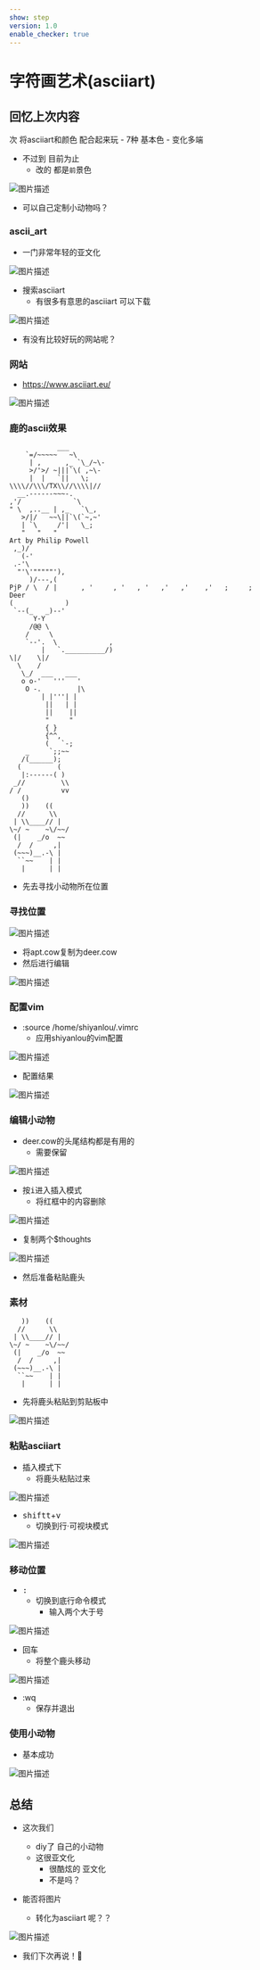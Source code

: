 ```yaml
---
show: step
version: 1.0
enable_checker: true
---
```


# 字符画艺术(asciiart)

## 回忆上次内容

次 将asciiart和颜色 配合起来玩
	- 7种 基本色
	- 变化多端
- 不过到 目前为止
	- 改的 都是`前`景色

![图片描述](https://doc.shiyanlou.com/courses/uid1190679-20230128-1674911360310)

- 可以自己定制小动物吗？

### ascii_art

- 一门非常年轻的亚文化

![图片描述](https://doc.shiyanlou.com/courses/uid1190679-20221012-1665540053591)

- 搜索asciiart
	- 有很多有意思的asciiart 可以下载

![图片描述](https://doc.shiyanlou.com/courses/uid1190679-20221012-1665540084558)

- 有没有比较好玩的网站呢？

### 网站

- https://www.asciiart.eu/

![图片描述](https://doc.shiyanlou.com/courses/uid1190679-20230420-1681949668579)

### 鹿的ascii效果

```
            ___
    `=/~~~~~   ~\
     | ,      ,_ `\_/~\-
     >/'>/ ~|||`\( ,~\-
     |  |   `||   \;
\\\\//\\\/TX\\//\\\\|//
  __.------~~~-.
,'/             `\
" \  ,..__ | ,_   `\_,
   >/|/   ~~\||`\(`~,~'
   | `\     /'|   \_;
   "   "   "
Art by Philip Powell
 ,_)/
   (-'
 .-'\ 
  "'\'"""""'),
     )/---,( 
PjP / \  / |      , '     , '   , '   ,'   ,'    ,'   ;     ;
Deer
(             )
 `--(_   _)--'
      Y-Y
     /@@ \
    /     \
    `--'.  \             ,
        |   `.__________/)
\|/    \|/
  \    /
   \_/  ___   ___
   o o-'   '''   '
    O -.         |\
        | |'''| |
         ||   | |
         ||    ||
         "     "
         { }
         {^^,
         (   `-;
    _     `;;~~
   /(______);
  (         (
   |:------( )
 _//         \\
/ /          vv
   ()
   ))    ((
  //      \\
 | \\____// |
\~/ ~    ~\/~~/
 (|    _/o  ~~
  /  /     ,|
 (~~~)__.-\ |
  ``~~    | |
   |      | |

```

- 先去寻找小动物所在位置

### 寻找位置

![图片描述](https://doc.shiyanlou.com/courses/uid1190679-20230420-1681949919893)

- 将apt.cow复制为deer.cow
- 然后进行编辑

![图片描述](https://doc.shiyanlou.com/courses/uid1190679-20230420-1681954854712)

### 配置vim

- :source /home/shiyanlou/.vimrc
	- 应用shiyanlou的vim配置

![图片描述](https://doc.shiyanlou.com/courses/uid1190679-20230420-1681955154520)

- 配置结果

![图片描述](https://doc.shiyanlou.com/courses/uid1190679-20230420-1681955171690)

### 编辑小动物

- deer.cow的头尾结构都是有用的
	- 需要保留

![图片描述](https://doc.shiyanlou.com/courses/uid1190679-20230420-1681955242682)

- 按<kbd>i</kbd>进入插入模式
	- 将红框中的内容删除

![图片描述](https://doc.shiyanlou.com/courses/uid1190679-20230420-1681955318914)

- 复制两个$thoughts

![图片描述](https://doc.shiyanlou.com/courses/uid1190679-20230420-1681955394344)

- 然后准备粘贴鹿头

### 素材

```
   ))    ((
  //      \\
 | \\____// |
\~/ ~    ~\/~~/
 (|    _/o  ~~
  /  /     ,|
 (~~~)__.-\ |
  ``~~    | |
   |      | |
```

- 先将鹿头粘贴到剪贴板中

![图片描述](https://doc.shiyanlou.com/courses/uid1190679-20230420-1681949970585)

### 粘贴asciiart

- 插入模式下
	- 将鹿头粘贴过来

![图片描述](https://doc.shiyanlou.com/courses/uid1190679-20230420-1681955587286)

- <kbd>shiftt</kbd>+<kbd>v</kbd> 
	- 切换到行·可视块模式

![图片描述](https://doc.shiyanlou.com/courses/uid1190679-20230420-1681955631994)

### 移动位置
- <kbd>:</kbd>
	- 切换到底行命令模式
		- 输入两个大于号

![图片描述](https://doc.shiyanlou.com/courses/uid1190679-20230420-1681955743852)

- 回车
	- 将整个鹿头移动

![图片描述](https://doc.shiyanlou.com/courses/uid1190679-20230420-1681955787923)

- :wq
	- 保存并退出

### 使用小动物

- 基本成功

![图片描述](https://doc.shiyanlou.com/courses/uid1190679-20230420-1681955851645)

## 总结

- 这次我们
	- diy了 自己的小动物
	- 这很亚文化
		- 很酷炫的 亚文化
		- 不是吗？

- 能否将图片 
	- 转化为asciiart 呢？？


![图片描述](https://doc.shiyanlou.com/courses/uid1190679-20230815-1692104435694)

- 我们下次再说！👋
